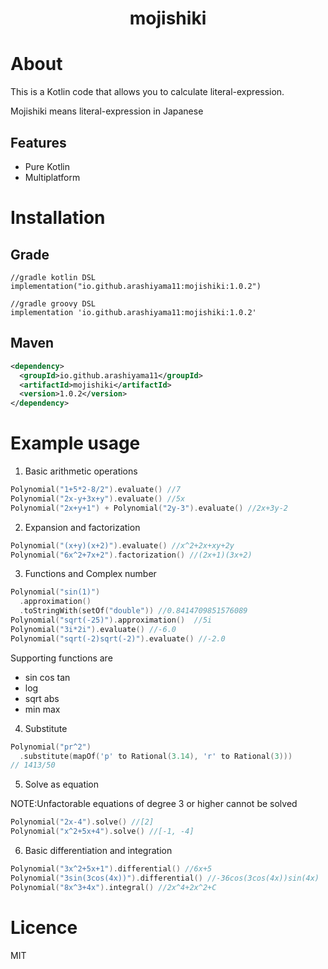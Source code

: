 <h1 align="center">mojishiki</h1>

# About

This is a Kotlin code that allows you to calculate literal-expression.

Mojishiki means literal-expression in Japanese
## Features
- Pure Kotlin
- Multiplatform

# Installation
## Grade
```
//gradle kotlin DSL
implementation("io.github.arashiyama11:mojishiki:1.0.2")

//gradle groovy DSL
implementation 'io.github.arashiyama11:mojishiki:1.0.2'
```

## Maven
```xml
<dependency>
  <groupId>io.github.arashiyama11</groupId>
  <artifactId>mojishiki</artifactId>
  <version>1.0.2</version>
</dependency>
```


# Example usage

1. Basic arithmetic operations

```kotlin
Polynomial("1+5*2-8/2").evaluate() //7
Polynomial("2x-y+3x+y").evaluate() //5x
Polynomial("2x+y+1") + Polynomial("2y-3").evaluate() //2x+3y-2
```

2. Expansion and factorization

```kotlin
Polynomial("(x+y)(x+2)").evaluate() //x^2+2x+xy+2y
Polynomial("6x^2+7x+2").factorization() //(2x+1)(3x+2)
```

3. Functions and Complex number

```kotlin
Polynomial("sin(1)")
  .approximation()
  .toStringWith(setOf("double")) //0.8414709851576089
Polynomial("sqrt(-25)").approximation()  //5i
Polynomial("3i*2i").evaluate() //-6.0
Polynomial("sqrt(-2)sqrt(-2)").evaluate() //-2.0
```

Supporting functions are

- sin cos tan
- log
- sqrt abs
- min max

4. Substitute

```kotlin
Polynomial("pr^2")
  .substitute(mapOf('p' to Rational(3.14), 'r' to Rational(3)))
// 1413/50 
```

5. Solve as equation

NOTE:Unfactorable equations of degree 3 or higher cannot be solved

```kotlin
Polynomial("2x-4").solve() //[2]
Polynomial("x^2+5x+4").solve() //[-1, -4]
```

6. Basic differentiation and integration

```kotlin
Polynomial("3x^2+5x+1").differential() //6x+5
Polynomial("3sin(3cos(4x))").differential() //-36cos(3cos(4x))sin(4x)
Polynomial("8x^3+4x").integral() //2x^4+2x^2+C
```


# Licence

MIT
